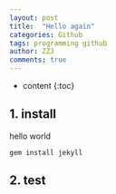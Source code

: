 ```yaml
---
layout: post
title:  "Hello again"
categories: Github
tags: programming github
author: ZZJ
comments: true
---
```


* content
{:toc}

## 1. install
hello world
```
gem install jekyll
```

## 2. test